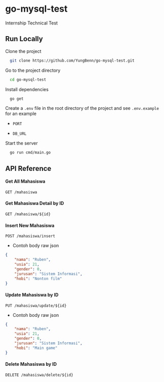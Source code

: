 # go-mysql-test

Internship Technical Test

## Run Locally

Clone the project

```bash
  git clone https://github.com/YungBenn/go-mysql-test.git
```

Go to the project directory

```bash
  cd go-mysql-test
```

Install dependencies

```bash
  go get
```

Create a `.env` file in the root directory of the project and see `.env.example` for an example

-   `PORT`

-   `DB_URL`

Start the server

```bash
  go run cmd/main.go
```

## API Reference

#### Get All Mahasiswa

```http
GET /mahasiswa
```

#### Get Mahasiswa Detail by ID

```http
GET /mahasiswa/${id}
```

#### Insert New Mahasiswa

```http
POST /mahasiswa/insert
```

-   Contoh body raw json

```json
{
    "nama": "Ruben",
    "usia": 21,
    "gender": 0,
    "jurusan": "Sistem Informasi",
    "hobi": "Nonton film"
}
```

#### Update Mahasiswa by ID

```http
PUT /mahasiswa/update/${id}
```

-   Contoh body raw json

```json
{
    "nama": "Ruben",
    "usia": 21,
    "gender": 0,
    "jurusan": "Sistem Informasi",
    "hobi": "Main game"
}
```

#### Delete Mahasiswa by ID

```http
DELETE /mahasiswa/delete/${id}
```
